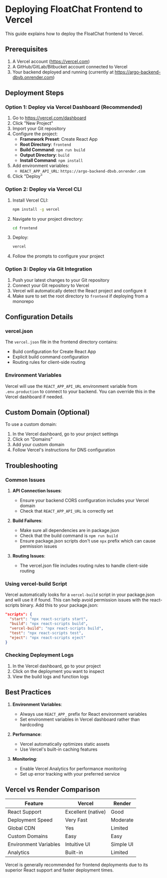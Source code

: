 # Deploying FloatChat Frontend to Vercel

This guide explains how to deploy the FloatChat frontend to Vercel.

## Prerequisites

1. A Vercel account (https://vercel.com)
2. A GitHub/GitLab/Bitbucket account connected to Vercel
3. Your backend deployed and running (currently at https://argo-backend-dbvb.onrender.com)

## Deployment Steps

### Option 1: Deploy via Vercel Dashboard (Recommended)

1. Go to https://vercel.com/dashboard
2. Click "New Project"
3. Import your Git repository
4. Configure the project:
   - **Framework Preset**: Create React App
   - **Root Directory**: `frontend`
   - **Build Command**: `npm run build`
   - **Output Directory**: `build`
   - **Install Command**: `npm install`
5. Add environment variables:
   - `REACT_APP_API_URL`: `https://argo-backend-dbvb.onrender.com`
6. Click "Deploy"

### Option 2: Deploy via Vercel CLI

1. Install Vercel CLI:
   ```bash
   npm install -g vercel
   ```

2. Navigate to your project directory:
   ```bash
   cd frontend
   ```

3. Deploy:
   ```bash
   vercel
   ```

4. Follow the prompts to configure your project

### Option 3: Deploy via Git Integration

1. Push your latest changes to your Git repository
2. Connect your Git repository to Vercel
3. Vercel will automatically detect the React project and configure it
4. Make sure to set the root directory to `frontend` if deploying from a monorepo

## Configuration Details

### vercel.json
The `vercel.json` file in the frontend directory contains:
- Build configuration for Create React App
- Explicit build command configuration
- Routing rules for client-side routing

### Environment Variables
Vercel will use the `REACT_APP_API_URL` environment variable from `.env.production` to connect to your backend. You can override this in the Vercel dashboard if needed.

## Custom Domain (Optional)

To use a custom domain:

1. In the Vercel dashboard, go to your project settings
2. Click on "Domains"
3. Add your custom domain
4. Follow Vercel's instructions for DNS configuration

## Troubleshooting

### Common Issues

1. **API Connection Issues**:
   - Ensure your backend CORS configuration includes your Vercel domain
   - Check that `REACT_APP_API_URL` is correctly set

2. **Build Failures**:
   - Make sure all dependencies are in package.json
   - Check that the build command is `npm run build`
   - Ensure package.json scripts don't use `npx` prefix which can cause permission issues

3. **Routing Issues**:
   - The vercel.json file includes routing rules to handle client-side routing

### Using vercel-build Script

Vercel automatically looks for a `vercel-build` script in your package.json and will use it if found. This can help avoid permission issues with the react-scripts binary. Add this to your package.json:

```json
"scripts": {
  "start": "npx react-scripts start",
  "build": "npx react-scripts build",
  "vercel-build": "npx react-scripts build",
  "test": "npx react-scripts test",
  "eject": "npx react-scripts eject"
}
```

### Checking Deployment Logs

1. In the Vercel dashboard, go to your project
2. Click on the deployment you want to inspect
3. View the build logs and function logs

## Best Practices

1. **Environment Variables**:
   - Always use `REACT_APP_` prefix for React environment variables
   - Set environment variables in Vercel dashboard rather than hardcoding

2. **Performance**:
   - Vercel automatically optimizes static assets
   - Use Vercel's built-in caching features

3. **Monitoring**:
   - Enable Vercel Analytics for performance monitoring
   - Set up error tracking with your preferred service

## Vercel vs Render Comparison

| Feature | Vercel | Render |
|---------|--------|--------|
| React Support | Excellent (native) | Good |
| Deployment Speed | Very Fast | Moderate |
| Global CDN | Yes | Limited |
| Custom Domains | Easy | Easy |
| Environment Variables | Intuitive UI | Simple UI |
| Analytics | Built-in | Limited |

Vercel is generally recommended for frontend deployments due to its superior React support and faster deployment times.